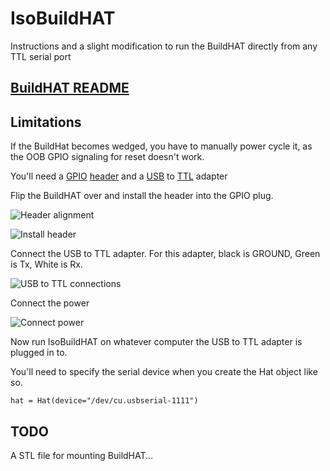# IsoBuildHAT

Instructions and a slight modification to run the BuildHAT directly from any TTL serial port

## [BuildHAT README](./README_BUILDHAT.md)

## Limitations

If the BuildHat becomes wedged, you have to manually power cycle it, as the OOB GPIO signaling for reset doesn't work.

You'll need a [GPIO](https://www.adafruit.com/product/2822) [header](https://shop.pimoroni.com/products/pico-header-pack) and a [USB](https://www.adafruit.com/product/954) to [TTL](https://shop.pimoroni.com/products/usb-to-uart-serial-console-cable) adapter

Flip the BuildHAT over and install the header into the GPIO plug.

![Header alignment](/README/1.jpg?raw=true)

![Install header](/README/2.jpg?raw=true)

Connect the USB to TTL adapter.  For this adapter, black is GROUND, Green is Tx, White is Rx.

![USB to TTL connections](/README/3.jpg?raw=true)

Connect the power

![Connect power](/README/4.jpg?raw=true)

Now run IsoBuildHAT on whatever computer the USB to TTL adapter is plugged in to.

You'll need to specify the serial device when you create the Hat object like so.

`hat = Hat(device="/dev/cu.usbserial-1111")`

## TODO

A STL file for mounting BuildHAT...